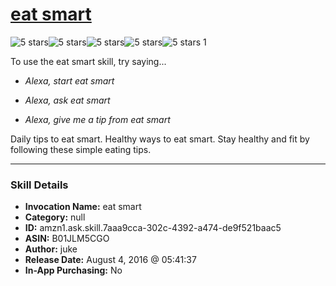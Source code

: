 # [eat smart](http://alexa.amazon.com/#skills/amzn1.ask.skill.7aaa9cca-302c-4392-a474-de9f521baac5)
![5 stars](../../images/ic_star_black_18dp_1x.png)![5 stars](../../images/ic_star_black_18dp_1x.png)![5 stars](../../images/ic_star_black_18dp_1x.png)![5 stars](../../images/ic_star_black_18dp_1x.png)![5 stars](../../images/ic_star_black_18dp_1x.png) 1

To use the eat smart skill, try saying...

* *Alexa, start eat smart*

* *Alexa, ask eat smart*

* *Alexa, give me a tip from eat smart*

Daily tips to eat smart. Healthy ways to eat smart. Stay healthy and fit by following these simple eating tips.

***

### Skill Details

* **Invocation Name:** eat smart
* **Category:** null
* **ID:** amzn1.ask.skill.7aaa9cca-302c-4392-a474-de9f521baac5
* **ASIN:** B01JLM5CGO
* **Author:** juke
* **Release Date:** August 4, 2016 @ 05:41:37
* **In-App Purchasing:** No
